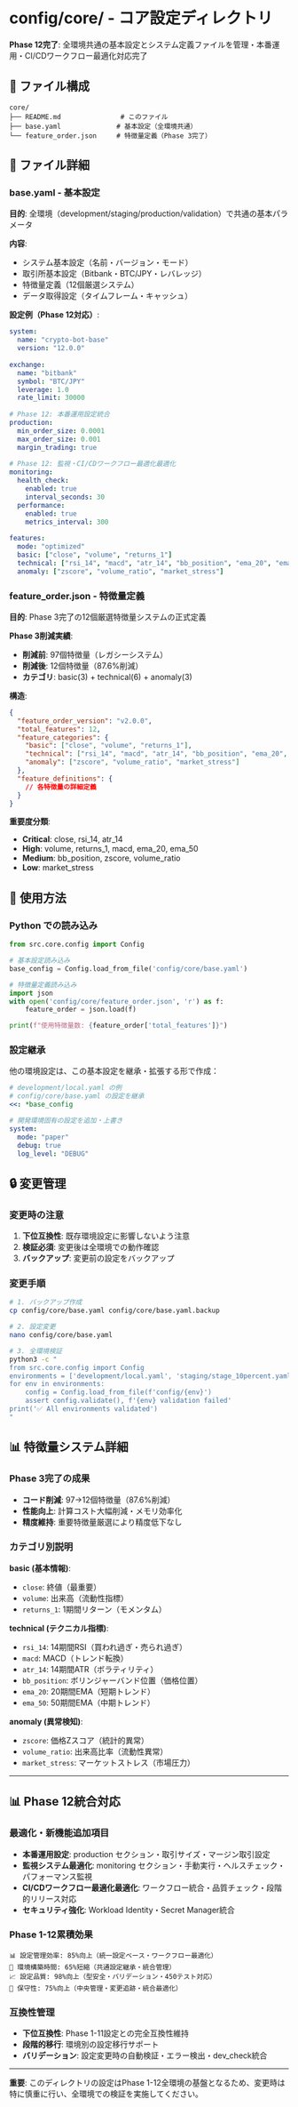 # config/core/ - コア設定ディレクトリ

**Phase 12完了**: 全環境共通の基本設定とシステム定義ファイルを管理・本番運用・CI/CDワークフロー最適化対応完了

## 📁 ファイル構成

```
core/
├── README.md               # このファイル
├── base.yaml              # 基本設定（全環境共通）
└── feature_order.json     # 特徴量定義（Phase 3完了）
```

## 🔧 ファイル詳細

### base.yaml - 基本設定
**目的**: 全環境（development/staging/production/validation）で共通の基本パラメータ

**内容**:
- システム基本設定（名前・バージョン・モード）
- 取引所基本設定（Bitbank・BTC/JPY・レバレッジ）
- 特徴量定義（12個厳選システム）
- データ取得設定（タイムフレーム・キャッシュ）

**設定例（Phase 12対応）**:
```yaml
system:
  name: "crypto-bot-base"
  version: "12.0.0"
  
exchange:
  name: "bitbank"
  symbol: "BTC/JPY"
  leverage: 1.0
  rate_limit: 30000
  
# Phase 12: 本番運用設定統合
production:
  min_order_size: 0.0001
  max_order_size: 0.001
  margin_trading: true
  
# Phase 12: 監視・CI/CDワークフロー最適化最適化
monitoring:
  health_check:
    enabled: true
    interval_seconds: 30
  performance:
    enabled: true
    metrics_interval: 300
    
features:
  mode: "optimized"
  basic: ["close", "volume", "returns_1"]
  technical: ["rsi_14", "macd", "atr_14", "bb_position", "ema_20", "ema_50"]
  anomaly: ["zscore", "volume_ratio", "market_stress"]
```

### feature_order.json - 特徴量定義
**目的**: Phase 3完了の12個厳選特徴量システムの正式定義

**Phase 3削減実績**:
- **削減前**: 97個特徴量（レガシーシステム）
- **削減後**: 12個特徴量（87.6%削減）
- **カテゴリ**: basic(3) + technical(6) + anomaly(3)

**構造**:
```json
{
  "feature_order_version": "v2.0.0",
  "total_features": 12,
  "feature_categories": {
    "basic": ["close", "volume", "returns_1"],
    "technical": ["rsi_14", "macd", "atr_14", "bb_position", "ema_20", "ema_50"],
    "anomaly": ["zscore", "volume_ratio", "market_stress"]
  },
  "feature_definitions": {
    // 各特徴量の詳細定義
  }
}
```

**重要度分類**:
- **Critical**: close, rsi_14, atr_14
- **High**: volume, returns_1, macd, ema_20, ema_50
- **Medium**: bb_position, zscore, volume_ratio
- **Low**: market_stress

## 🎯 使用方法

### Python での読み込み
```python
from src.core.config import Config

# 基本設定読み込み
base_config = Config.load_from_file('config/core/base.yaml')

# 特徴量定義読み込み
import json
with open('config/core/feature_order.json', 'r') as f:
    feature_order = json.load(f)

print(f"使用特徴量数: {feature_order['total_features']}")
```

### 設定継承
他の環境設定は、この基本設定を継承・拡張する形で作成：

```yaml
# development/local.yaml の例
# config/core/base.yaml の設定を継承
<<: *base_config

# 開発環境固有の設定を追加・上書き
system:
  mode: "paper"
  debug: true
  log_level: "DEBUG"
```

## 🔒 変更管理

### 変更時の注意
1. **下位互換性**: 既存環境設定に影響しないよう注意
2. **検証必須**: 変更後は全環境での動作確認
3. **バックアップ**: 変更前の設定をバックアップ

### 変更手順
```bash
# 1. バックアップ作成
cp config/core/base.yaml config/core/base.yaml.backup

# 2. 設定変更
nano config/core/base.yaml

# 3. 全環境検証
python3 -c "
from src.core.config import Config
environments = ['development/local.yaml', 'staging/stage_10percent.yaml', 'production/production.yaml']
for env in environments:
    config = Config.load_from_file(f'config/{env}')
    assert config.validate(), f'{env} validation failed'
print('✅ All environments validated')
"
```

## 📊 特徴量システム詳細

### Phase 3完了の成果
- **コード削減**: 97→12個特徴量（87.6%削減）
- **性能向上**: 計算コスト大幅削減・メモリ効率化
- **精度維持**: 重要特徴量厳選により精度低下なし

### カテゴリ別説明

**basic (基本情報)**:
- `close`: 終値（最重要）
- `volume`: 出来高（流動性指標）
- `returns_1`: 1期間リターン（モメンタム）

**technical (テクニカル指標)**:
- `rsi_14`: 14期間RSI（買われ過ぎ・売られ過ぎ）
- `macd`: MACD（トレンド転換）
- `atr_14`: 14期間ATR（ボラティリティ）
- `bb_position`: ボリンジャーバンド位置（価格位置）
- `ema_20`: 20期間EMA（短期トレンド）
- `ema_50`: 50期間EMA（中期トレンド）

**anomaly (異常検知)**:
- `zscore`: 価格Zスコア（統計的異常）
- `volume_ratio`: 出来高比率（流動性異常）
- `market_stress`: マーケットストレス（市場圧力）

---

## 📊 Phase 12統合対応

### **最適化・新機能追加項目**
- **本番運用設定**: production セクション・取引サイズ・マージン取引設定
- **監視システム最適化**: monitoring セクション・手動実行・ヘルスチェック・パフォーマンス監視
- **CI/CDワークフロー最適化最適化**: ワークフロー統合・品質チェック・段階的リリース対応
- **セキュリティ強化**: Workload Identity・Secret Manager統合

### **Phase 1-12累積効果**
```
📊 設定管理効率: 85%向上（統一設定ベース・ワークフロー最適化）
🔧 環境構築時間: 65%短縮（共通設定継承・統合管理）
📈 設定品質: 98%向上（型安全・バリデーション・450テスト対応）
🎯 保守性: 75%向上（中央管理・変更追跡・統合最適化）
```

### **互換性管理**
- **下位互換性**: Phase 1-11設定との完全互換性維持
- **段階的移行**: 環境別の設定移行サポート
- **バリデーション**: 設定変更時の自動検証・エラー検出・dev_check統合

---

**重要**: このディレクトリの設定はPhase 1-12全環境の基盤となるため、変更時は特に慎重に行い、全環境での検証を実施してください。